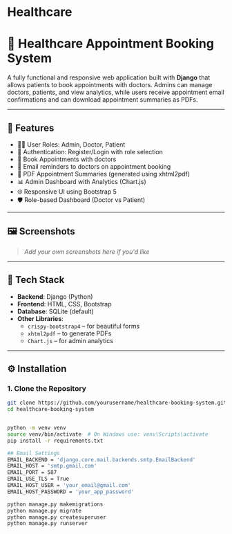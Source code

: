 # Healthcare
# 🏥 Healthcare Appointment Booking System

A fully functional and responsive web application built with **Django** that allows patients to book appointments with doctors. Admins can manage doctors, patients, and view analytics, while users receive appointment email confirmations and can download appointment summaries as PDFs.

---

## 🚀 Features

- 👨‍⚕️ User Roles: Admin, Doctor, Patient
- 🔐 Authentication: Register/Login with role selection
- 📅 Book Appointments with doctors
- 📧 Email reminders to doctors on appointment booking
- 🧾 PDF Appointment Summaries (generated using xhtml2pdf)
- 📊 Admin Dashboard with Analytics (Chart.js)
- 🌐 Responsive UI using Bootstrap 5
- 🛡️ Role-based Dashboard (Doctor vs Patient)

---

## 🖼️ Screenshots

> _Add your own screenshots here if you'd like_

---

## 📁 Tech Stack

- **Backend**: Django (Python)
- **Frontend**: HTML, CSS, Bootstrap
- **Database**: SQLite (default)
- **Other Libraries**:
  - `crispy-bootstrap4` – for beautiful forms
  - `xhtml2pdf` – to generate PDFs
  - `Chart.js` – for admin analytics

---

## ⚙️ Installation

### 1. Clone the Repository
```bash
git clone https://github.com/yourusername/healthcare-booking-system.git
cd healthcare-booking-system


python -m venv venv
source venv/bin/activate  # On Windows use: venv\Scripts\activate
pip install -r requirements.txt

## Email Settings
EMAIL_BACKEND = 'django.core.mail.backends.smtp.EmailBackend'
EMAIL_HOST = 'smtp.gmail.com'
EMAIL_PORT = 587
EMAIL_USE_TLS = True
EMAIL_HOST_USER = 'your_email@gmail.com'
EMAIL_HOST_PASSWORD = 'your_app_password'

python manage.py makemigrations
python manage.py migrate
python manage.py createsuperuser
python manage.py runserver
